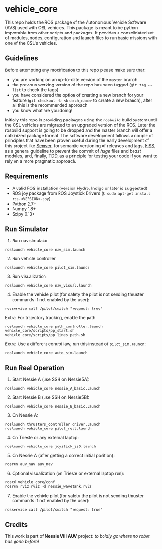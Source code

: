 vehicle_core
============

This repo holds the ROS package of the Autonomous Vehicle Software (AVS) used with OSL vehicles. This package is
meant to be python importable from other scripts and packages. It provides a consolidated set of modules, nodes,
configuration and launch files to run basic missions with one of the OSL's vehicles.

Guidelines
----------

Before attempting any modification to this repo please make sure thar:
  - you are working on an up-to-date version of the `master` branch
  - the previous working version of the repo has been tagged (`git tag --list` to check the tags)
  - you have considered the option of creating a new branch for your feature (`git checkout -b <branch_name>` to create a new branch), after all this is the recommended approach!
  - you know what are you doing!
  
Initially this repo is providing packages using the `rosbuild` build system until the OSL vehicles are migrated to an
 upgraded version of the ROS. Later the rosbuild support is going to be dropped and the master branch will offer a
 catkinized package format. The software development follows a couple of principles that have been proven useful
 during the early development of this project like [Semver][semver], for semantic versioning of releases and tags,
 [KISS][kiss], as a general guideline to prevent the commit of _huge_ files and _beast_ modules, and, finally,
 [TDD][tdd], as a principle for testing your code if you want to rely on a more pragmatic approach.

Requirements
------------
  - A valid ROS installation (version Hydro, Indigo or later is suggested)
  - ROS joy package from ROS Joystick Drivers (`$ sudo apt-get install ros-<VERSION>-joy`)
  - Python 2.7+
  - Numpy 1.8+
  - Scipy 0.13+

Run Simulator
---

1) Run nav simulator
  ```
  roslaunch vehicle_core nav_sim.launch
  ```

2) Run vehicle controller
  ```
  roslaunch vehicle_core pilot_sim.launch
  ```

3) Run visualization
  ```
  roslaunch vehicle_core nav_visual.launch
  ```
  
4) Enable the vehicle pilot (for safety the pilot is not sending thruster commands if not enabled by the user):
  ```
  rosservice call /pilot/switch "request: true"
  ```

Extra: For trajectory tracking, enable the path
  ```
  roslaunch vehicle_core path_controller.launch
  vehicle_core/scripts/pp_start.sh
  vehicle_core/scripts/pp_lines_path.sh
  ```
  
Extra: Use a different control law, run this instead of `pilot_sim.launch`:
  ```
  roslaunch vehicle_core auto_sim.launch
  ```
  
Run Real Operation
---
1) Start Nessie A (use SSH on Nessie5A):
  ```
  roslaunch vehicle_core nessie_A_basic.launch
  ```
  
2) Start Nessie B (use SSH on Nessie5B):
  ```
  roslaunch vehicle_core nessie_B_basic.launch
  ```
  
3) On Nessie A:
  ```
  roslaunch thrusters_controller driver.launch
  roslaunch vehicle_core pilot_real.launch
  ```
  
4) On Trieste or any external laptop:
  ```
  roslaunch vehicle_core joystick_js0.launch
  ```
  
5) On Nessie A (after getting a correct initial position):
  ```
  rosrun auv_nav auv_nav
  ```

6) Optional visualization (on Trieste or external laptop run):
  ```
  roscd vehicle_core/conf
  rosrun rviz rviz -d nessie_wavetank.rviz
  ```
  
7) Enable the vehicle pilot (for safety the pilot is not sending thruster commands if not enabled by the user):
  ```
  rosservice call /pilot/switch "request: true"
  ```


Credits
-------

This work is part of **Nessie VIII AUV** project: *to boldly go where no robot has gone before!*


[semver]: http://semver.org/
[kiss]: http://en.wikipedia.org/wiki/KISS_principle
[tdd]: http://en.wikipedia.org/wiki/Test-driven_development
[solid]: http://en.wikipedia.org/wiki/SOLID_(object-oriented_design)
